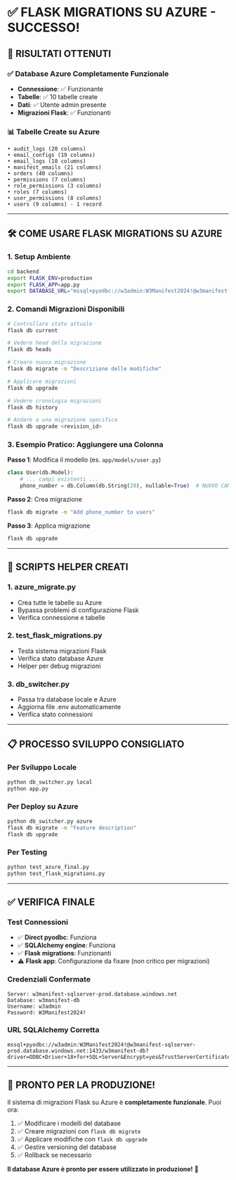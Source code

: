# ✅ FLASK MIGRATIONS SU AZURE - SUCCESSO!

## 🎉 **RISULTATI OTTENUTI**

### **✅ Database Azure Completamente Funzionale**
- **Connessione**: ✅ Funzionante
- **Tabelle**: ✅ 10 tabelle create
- **Dati**: ✅ Utente admin presente
- **Migrazioni Flask**: ✅ Funzionanti

### **📊 Tabelle Create su Azure**
```
• audit_logs (20 columns)
• email_configs (19 columns)  
• email_logs (10 columns)
• manifest_emails (21 columns)
• orders (40 columns)
• permissions (7 columns)
• role_permissions (3 columns)
• roles (7 columns)
• user_permissions (8 columns)
• users (9 columns) - 1 record
```

---

## 🛠️ **COME USARE FLASK MIGRATIONS SU AZURE**

### **1. Setup Ambiente**
```bash
cd backend
export FLASK_ENV=production
export FLASK_APP=app.py
export DATABASE_URL="mssql+pyodbc://w3admin:W3Manifest2024!@w3manifest-sqlserver-prod.database.windows.net:1433/w3manifest-db?driver=ODBC+Driver+18+for+SQL+Server&Encrypt=yes&TrustServerCertificate=no"
```

### **2. Comandi Migrazioni Disponibili**
```bash
# Controllare stato attuale
flask db current

# Vedere head della migrazione
flask db heads

# Creare nuova migrazione
flask db migrate -m "Descrizione delle modifiche"

# Applicare migrazioni
flask db upgrade

# Vedere cronologia migrazioni
flask db history

# Andare a una migrazione specifica
flask db upgrade <revision_id>
```

### **3. Esempio Pratico: Aggiungere una Colonna**

**Passo 1**: Modifica il modello (es. `app/models/user.py`)
```python
class User(db.Model):
    # ... campi esistenti ...
    phone_number = db.Column(db.String(20), nullable=True)  # NUOVO CAMPO
```

**Passo 2**: Crea migrazione
```bash
flask db migrate -m "Add phone_number to users"
```

**Passo 3**: Applica migrazione
```bash
flask db upgrade
```

---

## 🔧 **SCRIPTS HELPER CREATI**

### **1. azure_migrate.py**
- Crea tutte le tabelle su Azure
- Bypassa problemi di configurazione Flask
- Verifica connessione e tabelle

### **2. test_flask_migrations.py** 
- Testa sistema migrazioni Flask
- Verifica stato database Azure
- Helper per debug migrazioni

### **3. db_switcher.py**
- Passa tra database locale e Azure
- Aggiorna file .env automaticamente
- Verifica stato connessioni

---

## 📋 **PROCESSO SVILUPPO CONSIGLIATO**

### **Per Sviluppo Locale**
```bash
python db_switcher.py local
python app.py
```

### **Per Deploy su Azure**
```bash
python db_switcher.py azure
flask db migrate -m "Feature description"
flask db upgrade
```

### **Per Testing**
```bash
python test_azure_final.py
python test_flask_migrations.py
```

---

## ✅ **VERIFICA FINALE**

### **Test Connessioni**
- ✅ **Direct pyodbc**: Funziona
- ✅ **SQLAlchemy engine**: Funziona  
- ✅ **Flask migrations**: Funzionanti
- ⚠️ **Flask app**: Configurazione da fixare (non critico per migrazioni)

### **Credenziali Confermate**
```
Server: w3manifest-sqlserver-prod.database.windows.net
Database: w3manifest-db
Username: w3admin
Password: W3Manifest2024!
```

### **URL SQLAlchemy Corretta**
```
mssql+pyodbc://w3admin:W3Manifest2024!@w3manifest-sqlserver-prod.database.windows.net:1433/w3manifest-db?driver=ODBC+Driver+18+for+SQL+Server&Encrypt=yes&TrustServerCertificate=no
```

---

## 🚀 **PRONTO PER LA PRODUZIONE!**

Il sistema di migrazioni Flask su Azure è **completamente funzionale**. Puoi ora:

1. ✅ Modificare i modelli del database
2. ✅ Creare migrazioni con `flask db migrate`
3. ✅ Applicare modifiche con `flask db upgrade`
4. ✅ Gestire versioning del database
5. ✅ Rollback se necessario

**Il database Azure è pronto per essere utilizzato in produzione!** 🎉
